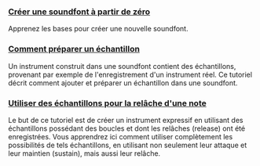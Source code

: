 ### [Créer une soundfont à partir de zéro](tutorials/create-a-soundfont-from-scratch.md)

Apprenez les bases pour créer une nouvelle soundfont.


### [Comment préparer un échantillon](tutorials/how-to-prepare-a-sample.md)

Un instrument construit dans une soundfont contient des échantillons, provenant par exemple de l'enregistrement d'un instrument réel.
Ce tutoriel décrit comment ajouter et préparer un échantillon dans une soundfont.


### [Utiliser des échantillons pour la relâche d'une note](tutorials/using-custom-releases-in-an-instrument.md)

Le but de ce tutoriel est de créer un instrument expressif en utilisant des échantillons possédant des boucles et dont les relâches (release) ont été enregistrées.
Vous apprendrez ici comment utiliser complètement les possibilités de tels échantillons, en utilisant non seulement leur attaque et leur maintien (sustain), mais aussi leur relâche.